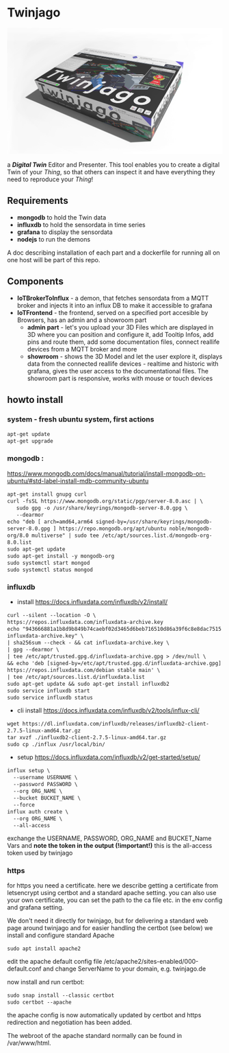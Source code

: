 # Twinjago

![Picture of a game called twinjago](/twinjago_Spiel_05.jpg)

a **_Digital Twin_** Editor and Presenter.
This tool enables you to create a digital Twin of your _Thing_, 
so that others can inspect it and have everything they need to reproduce your _Thing_!

## Requirements
- **mongodb** to hold the Twin data
- **influxdb** to hold the sensordata in time series
- **grafana** to display the sensordata
- **nodejs** to run the demons

A doc describing installation of each part and a dockerfile for running all on one host will be part of this repo.

## Components

- **IoTBrokerToInflux** - a demon, that fetches sensordata from a MQTT broker and injects it into an influx DB to make it accessible to grafana
- **IoTFrontend** - the frontend, served on a specified port accesible by Browsers, has an admin and a showroom part
  + **admin part** - let's you upload your 3D Files which are displayed in 3D where you can position and configure it, add Tooltip Infos, add pins and route them, add some documentation files, connect reallife devices from a MQTT broker and more
  + **showroom** - shows the 3D Model and let the user explore it, displays data from the connected reallife devices - realtime and historic with grafana, gives the user access to the documentational files. The showroom part is responsive, works with mouse or touch devices


## howto install

### system - fresh ubuntu system, first actions
  ```
  apt-get update
  apt-get upgrade
  ```
### mongodb :
  https://www.mongodb.com/docs/manual/tutorial/install-mongodb-on-ubuntu/#std-label-install-mdb-community-ubuntu
```
apt-get install gnupg curl
curl -fsSL https://www.mongodb.org/static/pgp/server-8.0.asc | \
   sudo gpg -o /usr/share/keyrings/mongodb-server-8.0.gpg \
   --dearmor
echo "deb [ arch=amd64,arm64 signed-by=/usr/share/keyrings/mongodb-server-8.0.gpg ] https://repo.mongodb.org/apt/ubuntu noble/mongodb-org/8.0 multiverse" | sudo tee /etc/apt/sources.list.d/mongodb-org-8.0.list
sudo apt-get update
sudo apt-get install -y mongodb-org
sudo systemctl start mongod
sudo systemctl status mongod
```

### influxdb
- install
https://docs.influxdata.com/influxdb/v2/install/
```
curl --silent --location -O \
https://repos.influxdata.com/influxdata-archive.key
echo "943666881a1b8d9b849b74caebf02d3465d6beb716510d86a39f6c8e8dac7515  influxdata-archive.key" \
| sha256sum --check - && cat influxdata-archive.key \
| gpg --dearmor \
| tee /etc/apt/trusted.gpg.d/influxdata-archive.gpg > /dev/null \
&& echo 'deb [signed-by=/etc/apt/trusted.gpg.d/influxdata-archive.gpg] https://repos.influxdata.com/debian stable main' \
| tee /etc/apt/sources.list.d/influxdata.list
sudo apt-get update && sudo apt-get install influxdb2
sudo service influxdb start
sudo service influxdb status
```
  - cli install
https://docs.influxdata.com/influxdb/v2/tools/influx-cli/
```
wget https://dl.influxdata.com/influxdb/releases/influxdb2-client-2.7.5-linux-amd64.tar.gz
tar xvzf ./influxdb2-client-2.7.5-linux-amd64.tar.gz
sudo cp ./influx /usr/local/bin/
```
  - setup
https://docs.influxdata.com/influxdb/v2/get-started/setup/
```
influx setup \
  --username USERNAME \
  --password PASSWORD \
  --org ORG_NAME \
  --bucket BUCKET_NAME \
  --force
influx auth create \
  --org ORG_NAME \
  --all-access
```
exchange the USERNAME, PASSWORD, ORG_NAME and BUCKET_Name Vars and
**note the token in the output (!important!)**
this is the all-access token used by twinjago

### https
for https you need a certificate.
here we describe getting a certificate from letsencrypt using certbot and a standard apache setting.
you can also use your own certificate, you can set the path to the ca file etc. in the env config and grafana setting.

We don't need it directly for twinjago, but for delivering a standard web page around twinjago and for easier handling the certbot (see below) we install and configure standard Apache
```
sudo apt install apache2
```
edit the apache default config file /etc/apache2/sites-enabled/000-default.conf and change ServerName to your domain, e.g. twinjago.de

now install and run certbot:
```
sudo snap install --classic certbot
sudo certbot --apache
```
the apache config is now automatically updated by certbot and https redirection and negotiation has been added.

The webroot of the apache standard normally can be found in /var/www/html.


